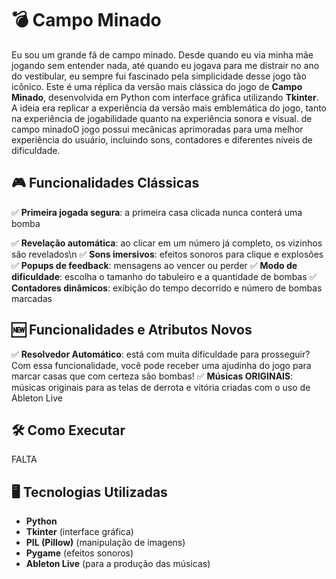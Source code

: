 # 💣 Campo Minado

Eu sou um grande fã de campo minado. Desde quando eu via minha mãe jogando sem entender nada, até quando eu jogava para me distrair no ano do vestibular, eu sempre fui fascinado pela simplicidade desse jogo tão icônico.
Este é uma réplica da versão mais clássica do jogo de **Campo Minado**, desenvolvida em Python com interface gráfica utilizando **Tkinter**.
A ideia era replicar a experiência da versão mais emblemática do jogo, tanto na experiência de jogabilidade quanto na experiência sonora e visual.
de campo minadoO jogo possui mecânicas aprimoradas para uma melhor experiência do usuário, incluindo sons, contadores e diferentes níveis de dificuldade.

## 🎮 Funcionalidades Clássicas

✅ **Primeira jogada segura**: a primeira casa clicada nunca conterá uma bomba

✅ **Revelação automática**: ao clicar em um número já completo, os vizinhos são revelados\n
✅ **Sons imersivos**: efeitos sonoros para clique e explosões
✅ **Popups de feedback**: mensagens ao vencer ou perder
✅ **Modo de dificuldade**: escolha o tamanho do tabuleiro e a quantidade de bombas
✅ **Contadores dinâmicos**: exibição do tempo decorrido e número de bombas marcadas

## 🆕 Funcionalidades e Atributos Novos
✅ **Resolvedor Automático**: está com muita dificuldade para prosseguir? Com essa funcionalidade, você pode receber uma ajudinha do jogo para marcar casas que com certeza são bombas!
✅ **Músicas ORIGINAIS**: músicas originais para as telas de derrota e vitória criadas com o uso de Ableton Live

## 🛠️ Como Executar

FALTA

## 🖥️ Tecnologias Utilizadas

- **Python**
- **Tkinter** (interface gráfica)
- **PIL (Pillow)** (manipulação de imagens)
- **Pygame** (efeitos sonoros)
- **Ableton Live** (para a produção das músicas)

